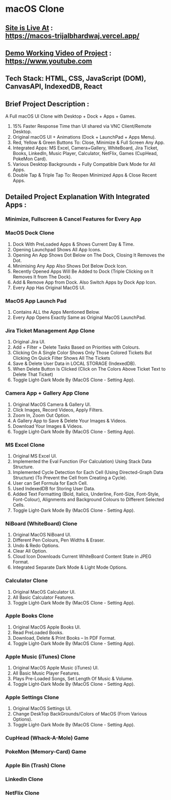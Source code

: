 # macOS Clone <br/>

## [Site is Live At](https://macos-trijalbhardwaj.vercel.app/) : <br/> https://macos-trijalbhardwaj.vercel.app/ <br/>

## [Demo Working Video of Project](https://www.youtube.com) : <br/> https://www.youtube.com <br/>

## Tech Stack: HTML, CSS, JavaScript (DOM), CanvasAPI, IndexedDB, React <br/>

## Brief Project Description : <br/>
A Full macOS UI Clone with Desktop + Dock + Apps + Games. <br/>
1. 15% Faster Response Time than UI shared via VNC Client/Remote Desktop. <br/>
2. Original macOS UI + Animations (Dock + LaunchPad + Apps Menu). <br/>
3. Red, Yellow & Green Buttons To: Close, Minimize & Full Screen Any App. <br/>
4. Integrated Apps: MS Excel, Camera+Gallery, WhiteBoard, Jira Ticket, Books, LinkedIn, Music Player, Calculator, NetFlix, Games (CupHead, PokeMon Card). <br/>
5. Various Desktop Backgrounds + Fully Compatible Dark Mode for All Apps. <br/>
6. Double Tap & Triple Tap To: Reopen Minimized Apps & Close Recent Apps. <br/>

## Detailed Project Explanation With Integrated Apps : <br/>

###	Minimize, Fullscreen & Cancel Features for Every App <br/>

###	MacOS Dock Clone <br/>
1. Dock With PreLoaded Apps & Shows Current Day & Time. <br/>
2. Opening Launchpad Shows All App Icons. <br/>
3. Opening An App Shows Dot Below on The Dock, Closing It Removes the Dot. <br/>
4. Minimising Any App Also Shows Dot Below Dock Icon. <br/>
5. Recently Opened Apps Will Be Added to Dock (Triple Clicking on It Removes It from The Dock). <br/>
6. Add & Remove App from Dock. Also Switch Apps by Dock App Icon. <br/>
7. Every App Has Original MacOS UI. <br/>

###	MacOS App Launch Pad <br/>
1. Contains ALL the Apps Mentioned Below. <br/>
2. Every App Opens Exactly Same as Original MacOS LaunchPad. <br/>

###	Jira Ticket Management App Clone <br/>
1. Original Jira UI. <br/>
2. Add + Filter + Delete Tasks Based on Priorities with Colours. <br/>
3. Clicking On A Single Color Shows Only Those Colored Tickets But Clicking On Quick Filter Shows All The Tickets <br/>
4. Save & Delete User Data in LOCAL STORAGE (IndexedDB). <br/>
5. When Delete Button Is Clicked (Click on The Colors Above Ticket Text to Delete That Ticket) <br/>
6. Toggle Light-Dark Mode By (MacOS Clone - Setting App). <br/>
 
###	Camera App + Gallery App Clone <br/>
1. Original MacOS Camera & Gallery UI. <br/>
2. Click Images, Record Videos, Apply Filters. <br/>
3. Zoom In, Zoom Out Option. <br/>
4. A Gallery App to Save & Delete Your Images & Videos. <br/>
5. Download Your Images & Videos. <br/>
6. Toggle Light-Dark Mode By (MacOS Clone - Setting App). <br/>

###	MS Excel Clone <br/>
1. Original MS Excel UI. <br/>
2. Implemented the Eval Function (For Calculation) Using Stack Data Structure. <br/>
3. Implemented Cycle Detection for Each Cell (Using Directed-Graph Data Structure) (To Prevent the Cell from Creating a Cycle). <br/>
4. User can Set Formula for Each Cell. <br/>
5. Used IndexedDB for Storing User Data. <br/>
6. Added Text Formatting (Bold, Italics, Underline, Font-Size, Font-Style, Font-Colour), Alignments and Background Colours to Different Selected Cells. <br/>
7. Toggle Light-Dark Mode By (MacOS Clone - Setting App). <br/>
 
###	NiBoard (WhiteBoard) Clone <br/>
1. Original MacOS NiBoard UI. <br/>
2. Different Pen Colours, Pen Widths & Eraser. <br/>
3. Undo & Redo Options. <br/>
4. Clear All Option. <br/>
5. Cloud Icon Downloads Current WhiteBoard Content State in JPEG Format. <br/>
6. Integrated Separate Dark Mode & Light Mode Options. <br/>
 
###	Calculator Clone <br/>
1. Original MacOS Calculator UI. <br/>
2. All Basic Calculator Features. <br/>
3. Toggle Light-Dark Mode By (MacOS Clone - Setting App). <br/>
 
###	Apple Books Clone <br/>
1. Original MacOS Apple Books UI. <br/>
2. Read PreLoaded Books. <br/>
3. Download, Delete & Print Books – In PDF Format. <br/>
4. Toggle Light-Dark Mode By (MacOS Clone - Setting App). <br/>
 
###	Apple Music (iTunes) Clone <br/>
1. Original MacOS Apple Music (iTunes) UI. <br/>
2. All Basic Music Player Features. <br/>
3. Plays Pre-Loaded Songs, Set Length Of Music & Volume. <br/>
4. Toggle Light-Dark Mode By (MacOS Clone - Setting App). <br/>
 
###	Apple Settings Clone <br/>
1. Original MacOS Settings UI. <br/>
2. Change DeskTop BackGrounds/Colors of MacOS (From Various Options). <br/>
3. Toggle Light-Dark Mode By (MacOS Clone - Setting App). <br/>
 
###	CupHead (Whack-A-Mole) Game <br/>

###	PokeMon (Memory-Card) Game <br/>

###	Apple Bin (Trash) Clone <br/>
 
###	LinkedIn Clone <br/>
 
###	NetFlix Clone <br/>